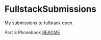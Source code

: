 # FullstackSubmissions
My submissions to fullstack open.

Part 3 Phonebook [README](https://github.com/VehvilainenPooki/FullstackSubmissions/tree/main/Parts/part_3/Phonebook_and_Backend/README.md)
